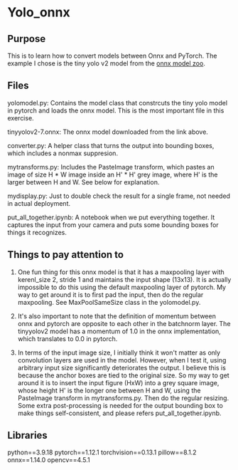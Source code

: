 # Yolo_onnx

## Purpose
This is to learn how to convert models between Onnx and PyTorch. The example I chose is the tiny yolo v2 model from the [onnx model zoo](https://github.com/onnx/models/tree/main/validated/vision/object_detection_segmentation/tiny-yolov2). 

## Files
yolomodel.py: Contains the model class that constrcuts the tiny yolo model in pytorch and loads the onnx model. This is the most important file in this exercise.

tinyyolov2-7.onnx: The onnx model downloaded from the link above.

converter.py: A helper class that turns the output into bounding boxes, which includes a nonmax suppresion.

mytransforms.py: Includes the PasteImage transform, which pastes an image of size H * W image inside an H' * H' grey image, where H' is the larger between H and W. See below for explanation.

mydisplay.py: Just to double check the result for a single frame, not needed in actual deployment.

put_all_together.ipynb: A notebook when we put everything together. It captures the input from your camera and puts some bounding boxes for things it recognizes.

## Things to pay attention to
1. One fun thing for this onnx model is that it has a maxpooling layer with kerenl_size 2, stride 1 and maintains the input shape (13x13). It is actually impossible to do this using the default maxpooling layer of pytorch. My way to get around it is to first pad the input, then do the regular maxpooling. See MaxPoolSameSize class in the yolomodel.py.

2. It's also important to note that the definition of momentum between onnx and pytorch are opposite to each other in the batchnorm layer. The tinyyolov2 model has a momentum of 1.0 in the onnx implementation, which translates to 0.0 in pytorch.

3. In terms of the input image size, I initially think it won't matter as only convolution layers are used in the model. However, when I test it, using arbitrary input size significantly deteriorates the output. I believe this is because the anchor boxes are tied to the original size. So my way to get around it is to insert the input figure (HxW) into a grey square image, whose height H' is the longer one between H and W, using the PasteImage transform in mytransforms.py. Then do the regular resizing. Some extra post-processing is needed for the output bounding box to make things self-consistent, and please refers put_all_together.ipynb.

## Libraries
python==3.9.18
pytorch==1.12.1
torchvision==0.13.1
pillow==8.1.2
onnx==1.14.0
opencv==4.5.1
